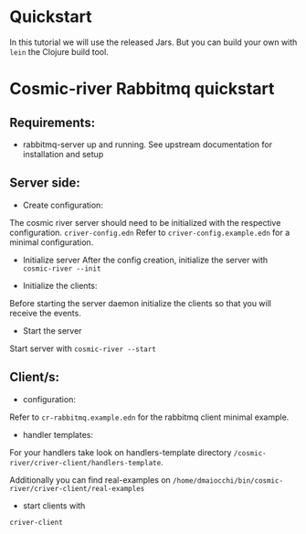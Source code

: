 # Quickstart

In this tutorial we will use the released Jars. But you can build your own with `lein` the Clojure build tool.

# Cosmic-river Rabbitmq quickstart

## Requirements:

- rabbitmq-server up and running. See upstream documentation for installation and setup

## Server side:
* Create configuration:

The cosmic river  server should need to be initialized with the respective configuration. `criver-config.edn`
Refer to `criver-config.example.edn` for a minimal configuration.


* Initialize server
After the config creation, initialize the server with `cosmic-river --init`

* Initialize the clients:

Before starting the server daemon initialize the clients so that you will receive the events.

* Start the server

Start server with ```cosmic-river --start```



## Client/s:

* configuration:

Refer to `cr-rabbitmq.example.edn` for the rabbitmq client minimal example.

* handler templates:

For your handlers take look on handlers-template directory `/cosmic-river/criver-client/handlers-template`.

Additionally you can find real-examples on `/home/dmaiocchi/bin/cosmic-river/criver-client/real-examples`

* start clients with

`criver-client`



